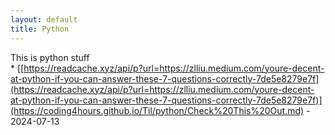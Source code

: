 ```yaml
---
layout: default
title: Python
---
```

This is python stuff
<br>* [[https://readcache.xyz/api/p?url=https://zlliu.medium.com/youre-decent-at-python-if-you-can-answer-these-7-questions-correctly-7de5e8279e7f](https://readcache.xyz/api/p?url=https://zlliu.medium.com/youre-decent-at-python-if-you-can-answer-these-7-questions-correctly-7de5e8279e7f)](https://coding4hours.github.io/Til/python/Check%20This%20Out.md) - 2024-07-13